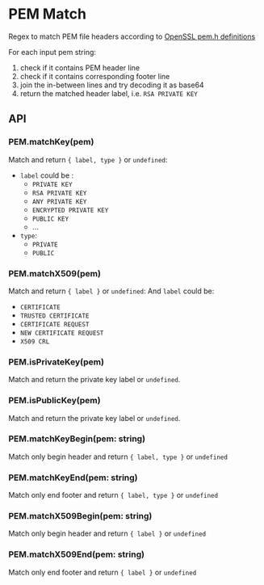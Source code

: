 PEM Match
====

Regex to match PEM file headers according to [OpenSSL pem.h definitions](https://github.com/openssl/openssl/blob/master/include/openssl/pem.h)

For each input pem string:
1. check if it contains PEM header line
2. check if it contains corresponding footer line
3. join the in-between lines and try decoding it as base64
4. return the matched header label, i.e. `RSA PRIVATE KEY`

## API

### PEM.matchKey(pem)

Match and return `{ label, type }` or `undefined`:
- `label` could be : 
  - `PRIVATE KEY`
  - `RSA PRIVATE KEY`
  - `ANY PRIVATE KEY`
  - `ENCRYPTED PRIVATE KEY`
  - `PUBLIC KEY`
  - ...
- `type`:
  - `PRIVATE`
  - `PUBLIC`

### PEM.matchX509(pem)

Match and return `{ label }` or `undefined`:
And `label` could be:
- `CERTIFICATE`
- `TRUSTED CERTIFICATE`
- `CERTIFICATE REQUEST`
- `NEW CERTIFICATE REQUEST`
- `X509 CRL`

### PEM.isPrivateKey(pem)

Match and return the private key label or `undefined`.

### PEM.isPublicKey(pem)

Match and return the private key label or `undefined`.

### PEM.matchKeyBegin(pem: string)

Match only begin header and return `{ label, type }` or `undefined`

### PEM.matchKeyEnd(pem: string)

Match only end footer and return `{ label, type }` or `undefined`

### PEM.matchX509Begin(pem: string)

Match only begin header and return `{ label }` or `undefined`

### PEM.matchX509End(pem: string)

Match only end footer and return `{ label }` or `undefined`